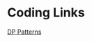# Coding Links

[DP Patterns](https://leetcode.com/discuss/general-discussion/458695/dynamic-programming-patterns)
